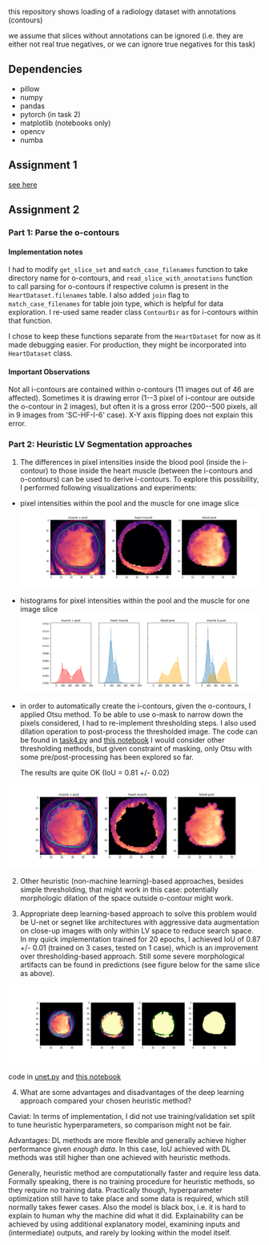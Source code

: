 this repository shows loading of a radiology dataset with annotations (contours)

we assume that slices without annotations can be ignored 
(i.e. they are either not real true negatives, or we can ignore true negatives for this task)

## Dependencies
- pillow
- numpy
- pandas
- pytorch (in task 2)
- matplotlib (notebooks only)
- opencv
- numba


## Assignment 1
[see here](asgn1.md)

## Assignment 2

### Part 1: Parse the o-contours

#### Implementation notes
I had to modify `get_slice_set` and `match_case_filenames` function to take
directory name for o-contours, and `read_slice_with_annotations` function 
to call parsing for o-contours if respective column is present in the 
`HeartDataset.filenames` table. 
I also added `join` flag to `match_case_filenames` for table join type, 
which is helpful for data exploration.
I re-used same reader class `ContourDir` as for i-contours within that function.

I chose to keep these functions separate from the `HeartDataset` for now as it made debugging easier.
For production, they might be incorporated into `HeartDataset` class.

#### Important Observations
Not all i-contours are contained within o-contours (11 images out of 46 are affected).
Sometimes it is drawing error (1--3 pixel of i-contour are outside the o-contour in 2 images),
but often it is a gross error (200--500 pixels, all in 9 images from 'SC-HF-I-6' case).
X-Y axis flipping does not explain this error.


### Part 2: Heuristic LV Segmentation approaches

1. The differences in pixel intensities inside the blood pool (inside the i-contour) to those inside the heart muscle (between the i-contours and o-contours)
can be used to derive i-contours. To explore this possibility, I performed following visualizations and experiments:

- pixel intensities within the pool and the muscle for one image slice
![closeup](closeup.png)

- histograms for pixel intensities within the pool and the muscle for one image slice
![histogram](i_o_histograms.png)

- in order to automatically create the i-contours, given the o-contours, I applied Otsu method.
  To be able to use o-mask to narrow down the pixels considered, I had to re-implement thresholding steps.
  I also used dilation operation to post-process the thresholded image.
  The code can be found in [task4.py](task4.py) and [this notebook](asgn2-threshold.ipynb)
  I would consider other thresholding methods, but given constraint of masking, only Otsu with some pre/post-processing has been explored so far.

  The results are quite OK (IoU = 0.81 +/- 0.02)

![thresholded](closeup_thresholded.png)

2. Other heuristic (non-machine learning)-based approaches, besides simple thresholding, that might work in this case: potentially morphologic dilation of the space outside o-contour might work.

3. Appropriate deep learning-based approach to solve this problem would be U-net or segnet like architectures
with aggressive data augmentation on close-up images with only within LV space to reduce search space.
In my quick implementation trained for 20 epochs, I achieved IoU of 0.87 +/- 0.01 (trained on 3 cases, tested on 1 case), 
which is an improvement over thresholding-based approach. Still some severe morphological artifacts can be found in predictions
(see figure below for the same slice as above).

![](closeup_dl.png)

code in [unet.py](unet.py) and [this notebook](asgn2-deeplearning.ipynb)

4. What are some advantages and disadvantages of the deep learning approach compared your chosen heuristic method?

Caviat: In terms of implementation, I did not use training/validation set split to tune heuristic hyperparameters, so
comparison might not be fair.

Advantages: DL methods are more flexible and generally achieve higher performance given _enough data_. In this case,
IoU achieved with DL methods was still higher than one achieved with heuristic methods.

Generally, heuristic method are computationally faster and require less data.
Formally speaking, there is no training procedure for heuristic methods, so they require no training data. 
Practically though, hyperparameter optimization still have to take place and some data is required, which still normally takes fewer
cases. Also the model is black box, i.e. it is hard to explain to human why the machine did what it did. Explainability
can be achieved by using additional explanatory model, examining inputs and (intermediate) outputs, 
and rarely by looking within the model itself.


